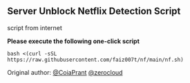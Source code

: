 **Server Unblock Netflix Detection Script**
----------------

script from internet

**Please execute the following one-click script**

    bash <(curl -sSL https://raw.githubusercontent.com/faiz007t/nf/main/nf.sh)


Original author: [@CoiaPrant][1] [@zerocloud][2]


  [1]: https://t.me/CoiaPrant
  [2]: https://t.me/zerocloud
